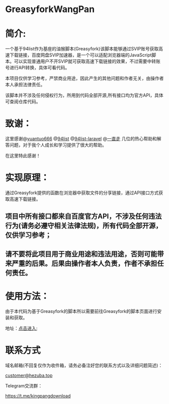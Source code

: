 # GreasyforkWangPan

# 简介:

一个基于94list作为基座的油猴脚本(Greasyfork)该脚本能够通过SVIP账号获取高速下载链接，百度网盘SVIP加速器，是一个可以适配浏览器端的JavaScript脚本。可以实现普通用户不开SVIP就可获取高速下载链接的效果，不过需要中转账号进行API转换，具体可看代码。

本项目仅供学习参考，严禁商业用途，因此产生的其他问题和作者无关，由操作者本人承担法律责任。

该脚本并不涉及任何侵权行为，所用到代码全部开源,所有接口均为官方API，具体可查阅仓库代码。

# 致谢：

这里感谢@[yuantuo666](https://github.com/yuantuo666/baiduwp-php/commits?author=yuantuo666) @[94list](https://github.com/codehub666/94list) @[94list-laravel](https://github.com/huankong233/94list-laravel)  @[一直走](https://greasyfork.org/zh-CN/users/1053165-一直走)  几位的热心帮助和解答问题，对于我个人成长和学习提供了很大的帮助。

在这里特此感谢！

# 实现原理：

通过Greasyfork提供的函数在浏览器中获取文件的分享链接，通过API接口方式获取高速下载链接。

## 项目中所有接口都来自百度官方API，不涉及任何违法行为(请务必遵守相关法律法规)，所有代码全部开源，仅供学习参考；

## 请不要将此项目用于商业用途和违法用途，否则可能带来严重的后果。后果由操作者本人负责，作者不承担任何责任。

# 使用方法：

由于本代码为基于Greasyfork的脚本所以需要前往Greasyfork的脚本页面进行安装和获取。

地址：[点击进入](https://greasyfork.org/zh-CN/scripts/476846-k%E8%83%96%E8%A7%A3%E6%9E%90-%E7%99%BE%E5%BA%A6%E4%BA%91%E9%AB%98%E9%80%9F%E8%A7%A3%E6%9E%90);

# 联系方式

域名邮箱(不回复仅作为收件箱，请务必备注好您的联系方式以及详细问题简述)：

customer@hezuba.top

Telegram交流群：

https://t.me/kingpangdownload

